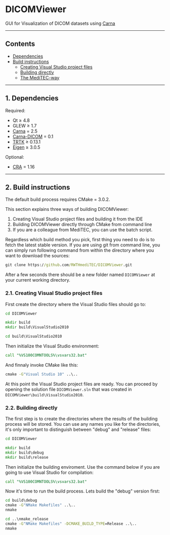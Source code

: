 ﻿DICOMViewer
===========

GUI for Visualization of DICOM datasets using
[Carna](https://github.com/RWTHmediTEC/Carna)

---
## Contents

* [Dependencies](#1-dependencies)
* [Build instructions](#2-build-instructions)
	* [Creating Visual Studio project files](#21-creating-visual-studio-project-files)
	* [Building directly](#22-building-directly)
	* [The MediTEC-way](#24-the-meditec-way)
 
---
## 1. Dependencies

Required:

* Qt ≥ 4.8
* GLEW ≥ 1.7
* [Carna](https://github.com/RWTHmediTEC/Carna) = 2.5
* [Carna-DICOM](https://github.com/RWTHmediTEC/Carna-DICOM) = 0.1
* [TRTK](https://github.com/Haenisch/TRTK) ≥ 0.13.1
* [Eigen](http://eigen.tuxfamily.org/) ≥ 3.0.5

Optional:

* [CRA](https://github.com/RWTHmediTEC/CRA) = 1.16

---
## 2. Build instructions

The default build process requires CMake = 3.0.2.

This section explains three ways of building DICOMViewer:

1. Creating Visual Studio project files and building it from the IDE
2. Building DICOMViewer directly through CMake from command line
3. If you are a colleague from MediTEC, you can use the batch script.

Regardless which build method you pick,
first thing you need to do is to fetch the latest stable version.
If you are using git from command line,
you can simply run following command
from within the directory where you want to download the sources:

```bat
git clone https://github.com/RWTHmediTEC/DICOMViewer.git
```
    
After a few seconds there should be a new folder named `DICOMViewer`
at your current working directory.

### 2.1. Creating Visual Studio project files

First create the directory where the Visual Studio files should go to:

```bat
cd DICOMViewer

mkdir build
mkdir build\VisualStudio2010

cd build\VisualStudio2010
```
    
Then initialize the Visual Studio environment:

```bat
call "%VS100COMNTOOLS%\vsvars32.bat"
```
    
And finnaly invoke CMake like this:

```bat
cmake -G"Visual Studio 10" ..\..
```

At this point the Visual Studio project files are ready.
You can proceed by opening the solution file `DICOMViewer.sln`
that was created in `DICOMViewer\build\VisualStudio2010`.

### 2.2. Building directly

The first step is to create the directories
where the results of the building process will be stored.
You can use any names you like for the directories,
it's only important to distinguish between "debug" and "release" files:

```bat
cd DICOMViewer

mkdir build
mkdir build\debug
mkdir build\release
```

Then initialize the building enviroment.
Use the command below if you are going to use Visual Studio for compilation:

```bat
call "%VS100COMNTOOLS%\vsvars32.bat"
```
    
Now it's time to run the build process.
Lets build the "debug" version first:

```bat
cd build\debug
cmake -G"NMake Makefiles" ..\..
nmake

cd ..\nmake_release
cmake -G"NMake Makefiles" -DCMAKE_BUILD_TYPE=Release ..\..
nmake
```